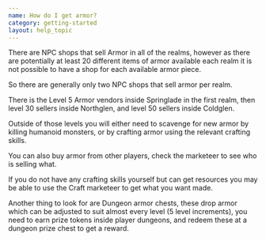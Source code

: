 ```yaml
---
name: How do I get armor?
category: getting-started
layout: help_topic
---
```

There are NPC shops that sell Armor in all of the realms, however as there are potentially at least 20 different items of armor available each realm it is not possible to have a shop for each available armor piece.

So there are generally only two NPC shops that sell armor per realm.

There is the Level 5 Armor vendors inside Springlade in the first realm, then level 30 sellers inside Northglen, and level 50 sellers inside Coldglen.

Outside of those levels you will either need to scavenge for new armor by killing humanoid monsters, or by crafting armor using the relevant crafting skills.

You can also buy armor from other players, check the marketeer to see who is selling what.

If you do not have any crafting skills yourself but can get resources you may be able to use the Craft marketeer to get what you want made.

Another thing to look for are Dungeon armor chests, these drop armor which can be adjusted to suit almost every level (5 level increments), you need to earn prize tokens inside player dungeons, and redeem these at a dungeon prize chest to get a reward.